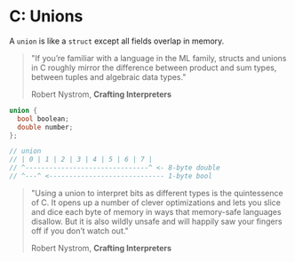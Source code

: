 # C: Unions

A `union` is like a `struct` except all fields overlap in memory.

> "If you’re familiar with a language in the ML family, structs and unions in C roughly mirror
>  the difference between product and sum types, between tuples and algebraic data types."
>
> Robert Nystrom, **Crafting Interpreters**

```c
union {
  bool boolean;
  double number;
};

// union
// | 0 | 1 | 2 | 3 | 4 | 5 | 6 | 7 |
// ^-------------------------------^ <- 8-byte double
// ^---^ <----------------------------- 1-byte bool
```

> "Using a union to interpret bits as different types is the quintessence of C.
>  It opens up a number of clever optimizations and lets you slice and dice each
>  byte of memory in ways that memory-safe languages disallow. But it is also
>  wildly unsafe and will happily saw your fingers off if you don’t watch out."
>
> Robert Nystrom, **Crafting Interpreters**
